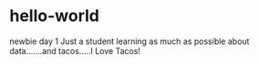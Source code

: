 # hello-world
newbie day 1
Just a student learning as much as possible about data.......and tacos.....I Love Tacos!

